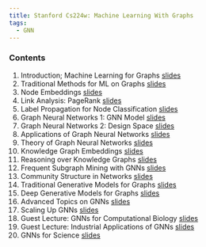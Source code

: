 ```yaml
---
title: Stanford Cs224w: Machine Learning With Graphs
tags:
  - GNN
---
```


### Contents
1. Introduction; Machine Learning for Graphs [slides](http://web.stanford.edu/class/cs224w/slides/01-intro.pdf)
2. Traditional Methods for ML on Graphs [slides](http://web.stanford.edu/class/cs224w/slides/02-tradition-ml.pdf)
3. Node Embeddings [slides](http://web.stanford.edu/class/cs224w/slides/03-nodeemb.pdf)
4. Link Analysis: PageRank [slides](http://web.stanford.edu/class/cs224w/slides/04-pagerank.pdf)
5. Label Propagation for Node Classification [slides](http://web.stanford.edu/class/cs224w/slides/05-message.pdf)
6. Graph Neural Networks 1: GNN Model [slides](http://web.stanford.edu/class/cs224w/slides/06-GNN1.pdf)
7. Graph Neural Networks 2: Design Space [slides](http://web.stanford.edu/class/cs224w/slides/07-GNN2.pdf)
8. Applications of Graph Neural Networks [slides](http://web.stanford.edu/class/cs224w/slides/08-GNN-application.pdf)
9. Theory of Graph Neural Networks [slides](http://web.stanford.edu/class/cs224w/slides/09-theory.pdf)
10. Knowledge Graph Embeddings [slides](http://web.stanford.edu/class/cs224w/slides/10-kg.pdf)	
11. Reasoning over Knowledge Graphs [slides](http://web.stanford.edu/class/cs224w/slides/11-reasoning.pdf)
12. Frequent Subgraph Mining with GNNs [slides](http://web.stanford.edu/class/cs224w/slides/12-motifs.pdf)
13. Community Structure in Networks [slides](http://web.stanford.edu/class/cs224w/slides/13-communities.pdf)
14. Traditional Generative Models for Graphs [slides](http://web.stanford.edu/class/cs224w/slides/14-traditional-generation.pdf)
15. Deep Generative Models for Graphs [slides](http://web.stanford.edu/class/cs224w/slides/15-deep-generation.pdf)	
16. Advanced Topics on GNNs [slides](http://web.stanford.edu/class/cs224w/slides/16-advanced.pdf)
17. Scaling Up GNNs [slides](http://web.stanford.edu/class/cs224w/slides/17-scalable.pdf)
18. Guest Lecture: GNNs for Computational Biology [slides](http://web.stanford.edu/class/cs224w/slides/marinka-zitnik-cs224w.pdf)
19. Guest Lecture: Industrial Applications of GNNs [slides](http://web.stanford.edu/class/cs224w/slides/alibaba-aligraph-stanford.pdf)
20. GNNs for Science [slides](http://web.stanford.edu/class/cs224w/slides/19-science.pdf)

